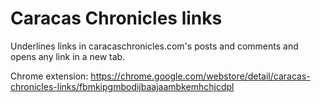 # Caracas Chronicles links

Underlines links in caracaschronicles.com's posts and comments and opens any link in a new tab.

Chrome extension: https://chrome.google.com/webstore/detail/caracas-chronicles-links/fbmkipgmbodijbaajaambkemhchjcdpl

